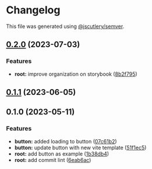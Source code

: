 # Changelog

This file was generated using [@jscutlery/semver](https://github.com/jscutlery/semver).

## [0.2.0](https://github.com/Novatics/novatics-ui/compare/button-0.1.1...button-0.2.0) (2023-07-03)


### Features

* **root:** improve organization on storybook ([8b2f795](https://github.com/Novatics/novatics-ui/commit/8b2f795811ab8304bb7d6ce2f56311949b3561d1))

## [0.1.1](https://github.com/Novatics/novatics-ui/compare/button-0.1.0...button-0.1.1) (2023-06-05)

## 0.1.0 (2023-05-11)


### Features

* **button:** added loading to button ([07c61b2](https://github.com/Novatics/novatics-ui/commit/07c61b2feffcb16580a838948f65fd683eb3cb29))
* **button:** update button with new vite template ([51f1ec5](https://github.com/Novatics/novatics-ui/commit/51f1ec5c7a111a038c3e83d19e87c4c612d70d3b))
* **root:** add button as example ([1b38db4](https://github.com/Novatics/novatics-ui/commit/1b38db4a82c8a89120173168ab23db543900ef33))
* **root:** add commit lint ([6eab6ac](https://github.com/Novatics/novatics-ui/commit/6eab6aceca8f06d67904dcde1e542ccf2557e686))
